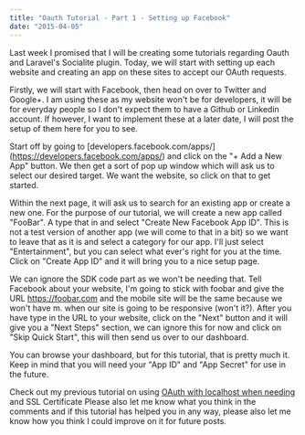 ```yaml
---
title: "Oauth Tutorial - Part 1 - Setting up Facebook"
date: "2015-04-05"
---
```


Last week I promised that I will be creating some tutorials regarding Oauth and Laravel's Socialite plugin. Today, we will start with setting up each website and creating an app on these sites to accept our OAuth requests.

Firstly, we will start with Facebook, then head on over to Twitter and Google+. I am using these as my website won't be for developers, it will be for everyday people so I don't expect them to have a Github or Linkedin account. If however, I want to implement these at a later date, I will post the setup of them here for you to see.

Start off by going to \[developers.facebook.com/apps/\](https://developers.facebook.com/apps/) and click on the "+ Add a New App" button. We then get a sort of pop up window which will ask us to select our desired target. We want the website, so click on that to get started.

Within the next page, it will ask us to search for an existing app or create a new one. For the purpose of our tutorial, we will create a new app called "FooBar". A type that in and select "Create New Facebook App ID". This is not a test version of another app (we will come to that in a bit) so we want to leave that as it is and select a category for our app. I'll just select "Entertainment", but you can select what ever's right for you at the time. Click on "Create App ID" and it will bring you to a nice setup page.

We can ignore the SDK code part as we won't be needing that. Tell Facebook about your website, I'm going to stick with foobar and give the URL https://foobar.com and the mobile site will be the same because we won't have m. when our site is going to be responsive (won't it?). After you have type in the URL to your website, click on the "Next" button and it will give you a "Next Steps" section, we can ignore this for now and click on "Skip Quick Start", this will then send us over to our dashboard.

You can browse your dashboard, but for this tutorial, that is pretty much it. Keep in mind that you will need your "App ID" and "App Secret" for use in the future.

Check out my previous tutorial on using [OAuth with localhost when needing](https://michaelbrooks.co.uk/local-oauth-curl-60-ssl-certificate-unable-get-local-issuer-certificate/) and SSL Certificate Please also let me know what you think in the comments and if this tutorial has helped you in any way, please also let me know how you think I could improve on it for future posts.
